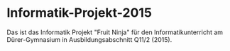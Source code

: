 # Informatik-Projekt-2015
Das ist das Informatik Projekt "Fruit Ninja" für den Informatikunterricht am Dürer-Gymnasium in Ausbildungsabschnitt Q11/2 (2015).
